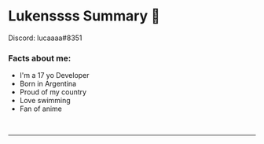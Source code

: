 # Lukenssss Summary 📃

Discord: lucaaaa#8351


### Facts about me:

- I'm a 17 yo Developer
- Born in Argentina
- Proud of my country
- Love swimming 
- Fan of anime

<br />

---
